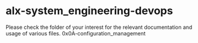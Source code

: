 # alx-system_engineering-devops

Please check the folder of your interest for the relevant documentation and usage of various files.
0x0A-configuration_management
